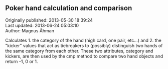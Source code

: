 ## Poker hand calculation and comparison  
Originally published: 2013-05-30 18:39:24  
Last updated: 2013-06-24 05:03:10  
Author: Magnus Åhman  
  
Calculates 1. the category of the hand (high card, one pair, etc...) and 2. the "kicker" values that act as tiebreakers to (possibly) distinguish two hands of the same category from each other. These two attributes, category and kickers, are then used by the cmp method to compare two hand objects and return -1, 0 or 1.